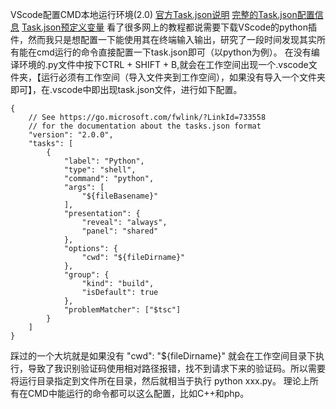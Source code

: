 ﻿VScode配置CMD本地运行环境(2.0)
[官方Task.json说明](https://code.visualstudio.com/docs/editor/tasks)
[完整的Task.json配置信息](https://code.visualstudio.com/docs/editor/tasks-appendix)
[Task.json预定义变量](https://code.visualstudio.com/docs/editor/variables-reference)
    看了很多网上的教程都说需要下载VScode的python插件，然而我只是想配置一下能使用其在终端输入输出，研究了一段时间发现其实所有能在cmd运行的命令直接配置一下task.json即可（以python为例）。
    在没有编译环境的.py文件中按下CTRL + SHIFT + B,就会在工作空间出现一个.vscode文件夹，【运行必须有工作空间（导入文件夹到工作空间），如果没有导入一个文件夹即可】，在.vscode中即出现task.json文件，进行如下配置。
    

```
{
    // See https://go.microsoft.com/fwlink/?LinkId=733558
    // for the documentation about the tasks.json format
    "version": "2.0.0",
    "tasks": [
        {
            "label": "Python",
            "type": "shell",
            "command": "python",
            "args": [
                "${fileBasename}"
            ],
            "presentation": {
                "reveal": "always",
                "panel": "shared"
            },
            "options": {
                "cwd": "${fileDirname}"
            },
            "group": {
                "kind": "build",
                "isDefault": true
            },
            "problemMatcher": ["$tsc"]
        }
    ]
}
```
   踩过的一个大坑就是如果没有 "cwd": "${fileDirname}" 就会在工作空间目录下执行，导致了我识别验证码使用相对路径报错，找不到请求下来的验证码。所以需要将运行目录指定到文件所在目录，然后就相当于执行 python xxx.py。
   理论上所有在CMD中能运行的命令都可以这么配置，比如C++和php。